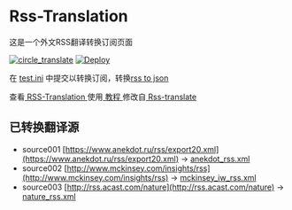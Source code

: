 # Rss-Translation

这是一个外文RSS翻译转换订阅页面 

[![circle_translate](https://github.com/kamonka/Rss-Translation/actions/workflows/circle_translate.yml/badge.svg)](https://github.com/kamonka/Rss-Translation/actions/workflows/circle_translate.yml)
[![Deploy](https://github.com/kamonka/Rss-Translation/actions/workflows/jekyll-gh-pages.yml/badge.svg)](https://github.com/kamonka/Rss-Translation/actions/workflows/jekyll-gh-pages.yml)

在 [test.ini](https://github.com/tjsky/Rss-Translation/blob/main/test.ini) 中提交以转换订阅，转换[rss to json](https://rss2json.com/)

查看[ RSS-Translation ](https://tjsky.github.io/RSS-Translation)使用[ 教程 ](https://www.tjsky.net/tutorial/644)修改自[ Rss-translate ](https://github.com/rcy1314/Rss-Translation/)

## 已转换翻译源

 - source001 [https://www.anekdot.ru/rss/export20.xml](https://www.anekdot.ru/rss/export20.xml) -> [anekdot_rss.xml](rss/anekdot_rss.xml)
 - source002 [http://www.mckinsey.com/insights/rss](http://www.mckinsey.com/insights/rss) -> [mckinsey_iw_rss.xml](rss/mckinsey_iw_rss.xml)
 - source003 [http://rss.acast.com/nature](http://rss.acast.com/nature) -> [nature_rss.xml](rss/nature_rss.xml)
